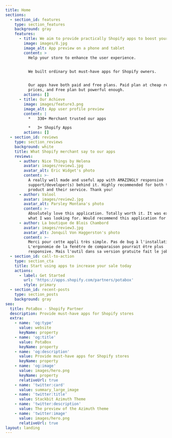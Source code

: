 ```yaml
---
title: Home
sections:
  - section_id: features
    type: section_features
    background: gray
    features:
      - title: We aim to provide practically Shopify apps to boost your sale
        image: images/8.jpg
        image_alt: App preview on a phone and tablet
        content: >
          Help your store to enhance the user experience.


          We built ordinary but must-have apps for Shopify owners.


          Our apps have both paid and free plans. Paid plan at cheap recurring
          prices, and Free plan but powerful enough.
        actions: []
      - title: Our Achieve
        image: images/feature3.png
        image_alt: App user profile preview
        content: |
          *   330+ Merchant trusted our apps

          *   3+ Shopify Apps
        actions: []
  - section_id: reviews
    type: section_reviews
    background: white
    title: What Shopify merchant say to our apps
    reviews:
      - author: Nice Things by Helena
        avatar: images/review1.jpg
        avatar_alt: Eric Widget's photo
        content: >-
          A really well made and useful app with AMAZINGLY responsive
          support/developer(s) behind it. Highly recommended for both the
          product and their service. Thank you!
      - author: Valool
        avatar: images/review2.jpg
        avatar_alt: Parsley Montana's photo
        content: >-
          Absolutely love this application. Totally worth it. It was exactly
          what I was looking for. Would recommend this application for anyone.
      - author: La boutique de Blois Chambord
        avatar: images/review3.jpg
        avatar_alt: Jonquil Von Haggerston's photo
        content: >-
          Merci pour cette appli très simple. Pas de bug à l'installation.
          L'ergonomie de la fenêtre de comparaison pourrait être plus
          responsive. Mais l'outil dans sa version gratuite fait le job.
  - section_id: call-to-action
    type: section_cta
    title: Start using apps to increase your sale today
    actions:
      - label: Get Started
        url: 'https://apps.shopify.com/partners/potabox'
        style: primary
  - section_id: recent-posts
    type: section_posts
    background: gray
seo:
  title: PotaBox - Shopify Partner
  description: Provide must-have apps for Shopify stores
  extra:
    - name: 'og:type'
      value: website
      keyName: property
    - name: 'og:title'
      value: PotaBox
      keyName: property
    - name: 'og:description'
      value: Provide must-have apps for Shopify stores
      keyName: property
    - name: 'og:image'
      value: images/hero.png
      keyName: property
      relativeUrl: true
    - name: 'twitter:card'
      value: summary_large_image
    - name: 'twitter:title'
      value: Stackbit Azimuth Theme
    - name: 'twitter:description'
      value: The preview of the Azimuth theme
    - name: 'twitter:image'
      value: images/hero.png
      relativeUrl: true
layout: landing
---
```

